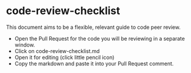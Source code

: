 code-review-checklist
=====================

This document aims to be a flexible, relevant guide to code peer review.

 * Open the Pull Request for the code you will be reviewing in a separate window.
 * Click on code-review-checklist.md
 * Open it for editing (click little pencil icon)
 * Copy the markdown and paste it into your Pull Request comment.
